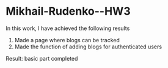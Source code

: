 # Mikhail-Rudenko--HW3
In this work, I have achieved the following results
1. Made a page where blogs can be tracked
2. Made the function of adding blogs for authenticated users

Result: basic part completed
